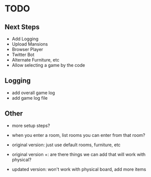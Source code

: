 # TODO

## Next Steps

- Add Logging
- Upload Mansions
- Browser Player
- Twitter Bot
- Alternate Furniture, etc
- Allow selecting a game by the code

## Logging

- add overall game log
- add game log file

## Other

- more setup steps?
- when you enter a room, list rooms you can enter from that room?

- original version: just use default rooms, furniture, etc
- original version +: are there things we can add that will work with physical?
- updated version: won't work with physical board, add more items
